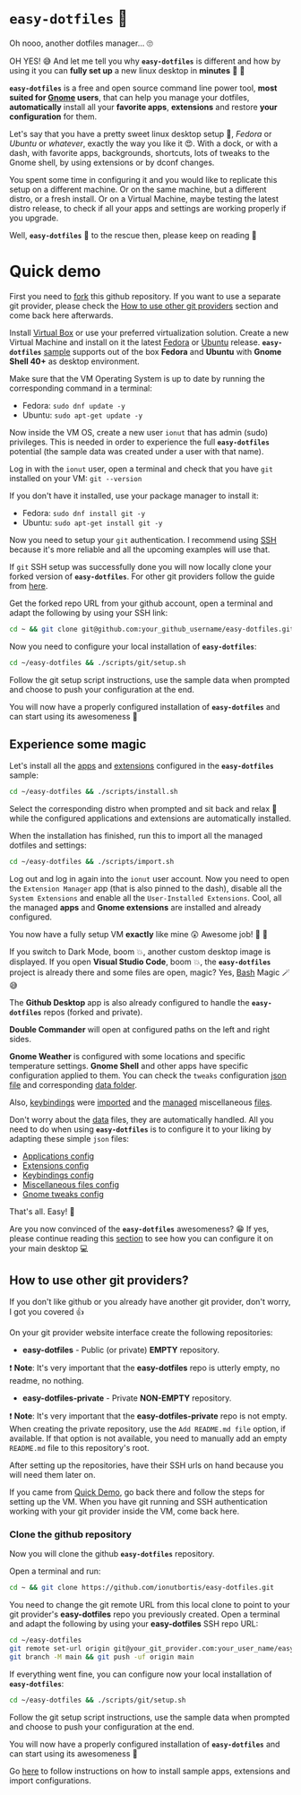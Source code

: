# `easy-dotfiles` :palm_tree:

Oh nooo, another dotfiles manager... :roll_eyes:

OH YES! :sweat_smile: And let me tell you why **`easy-dotfiles`** is different and how by using it you can **fully set up** a new linux desktop in **minutes** :exploding_head: :rocket:

**`easy-dotfiles`** is a free and open source command line power tool, **most suited for [Gnome](https://www.gnome.org/) users**, that can help you manage your dotfiles, **automatically** install all your **favorite apps**, **extensions** and restore **your configuration** for them.

Let's say that you have a pretty sweet linux desktop setup :penguin:, _Fedora_ or _Ubuntu_ or _whatever_, exactly the way you like it :heart_eyes:. With a dock, or with a dash, with favorite apps, backgrounds, shortcuts, lots of tweaks to the Gnome shell, by using extensions or by dconf changes.

You spent some time in configuring it and you would like to replicate this setup on a different machine. Or on the same machine, but a different distro, or a fresh install. Or on a Virtual Machine, maybe testing the latest distro release, to check if all your apps and settings are working properly if you upgrade.

Well, **`easy-dotfiles`** :superhero: to the rescue then, please keep on reading :eyes:

# Quick demo

First you need to [fork](https://docs.github.com/en/get-started/quickstart/fork-a-repo) this github repository. If you want to use a separate git provider, please check the [How to use other git providers](#how-to-use-other-git-providers) section and come back here afterwards.

Install [Virtual Box](https://www.virtualbox.org/) or use your preferred virtualization solution. Create a new Virtual Machine and install on it the latest [Fedora](https://getfedora.org/en/workstation/download/) or [Ubuntu](https://ubuntu.com/download) release. **`easy-dotfiles`** [sample](./sample) supports out of the box **Fedora** and **Ubuntu** with **Gnome Shell 40+** as desktop environment.

Make sure that the VM Operating System is up to date by running the corresponding command in a terminal:

- Fedora: `sudo dnf update -y`
- Ubuntu: `sudo apt-get update -y`

Now inside the VM OS, create a new user `ionut` that has admin (sudo) privileges. This is needed in order to experience the full **`easy-dotfiles`** potential (the sample data was created under a user with that name).

Log in with the `ionut` user, open a terminal and check that you have `git` installed on your VM: `git --version`

If you don't have it installed, use your package manager to install it:

- Fedora: `sudo dnf install git -y`
- Ubuntu: `sudo apt-get install git -y`

Now you need to setup your `git` authentication. I recommend using [SSH](https://docs.github.com/en/authentication/connecting-to-github-with-ssh) because it's more reliable and all the upcoming examples will use that.

If `git` SSH setup was successfully done you will now locally clone your forked version of **`easy-dotfiles`**. For other git providers follow the guide from [here](#clone-the-github-repository).

Get the forked repo URL from your github account, open a terminal and adapt the following by using your SSH link:

```bash
cd ~ && git clone git@github.com:your_github_username/easy-dotfiles.git
```

Now you need to configure your local installation of **`easy-dotfiles`**:

```bash
cd ~/easy-dotfiles && ./scripts/git/setup.sh
```

Follow the git setup script instructions, use the sample data when prompted and choose to push your configuration at the end.

You will now have a properly configured installation of **`easy-dotfiles`** and can start using its awesomeness :tada:

## Experience some magic

Let's install all the [apps](./sample/config/apps/config.json) and [extensions](./sample/config/extensions/config.json) configured in the **`easy-dotfiles`** sample:

```bash
cd ~/easy-dotfiles && ./scripts/install.sh
```

Select the corresponding distro when prompted and sit back and relax :palm_tree: while the configured applications and extensions are automatically installed.

When the installation has finished, run this to import all the managed dotfiles and settings:

```bash
cd ~/easy-dotfiles && ./scripts/import.sh
```

Log out and log in again into the `ionut` user account. Now you need to open the `Extension Manager` app (that is also pinned to the dash), disable all the `System Extensions` and enable all the `User-Installed Extensions`. Cool, all the managed **apps** and **Gnome extensions** are installed and already configured.

You now have a fully setup VM **exactly** like mine :astonished: Awesome job! :clap: :partying_face:

If you switch to Dark Mode, boom :boom:, another custom desktop image is displayed. If you open **Visual Studio Code**, boom :boom:, the **`easy-dotfiles`** project is already there and some files are open, magic? Yes, [Bash](<https://en.wikipedia.org/wiki/Bash_(Unix_shell)>) Magic :magic_wand: :sweat_smile:

The **Github Desktop** app is also already configured to handle the **`easy-dotfiles`** repos (forked and private).

**Double Commander** will open at configured paths on the left and right sides.

**Gnome Weather** is configured with some locations and specific temperature settings. **Gnome Shell** and other apps have specific configuration applied to them. You can check the `tweaks` configuration [json file](./sample/config/tweaks/config.json) and corresponding [data folder](./sample/data/tweaks/).

Also, [keybindings](./sample/config/keybindings/config.json) were [imported](./sample/data/keybindings/) and the [managed](./sample/config/misc/config.json) miscellaneous [files](./sample/data/misc/).

Don't worry about the [data](./sample/data/) files, they are automatically handled. All you need to do when using **`easy-dotfiles`** is to configure it to your liking by adapting these simple `json` files:

- [Applications config](./sample/config/apps/config.json)
- [Extensions config](./sample/config/extensions/config.json)
- [Keybindings config](./sample/config/keybindings/config.json)
- [Miscellaneous files config](./sample/config/misc/config.json)
- [Gnome tweaks config](./sample/config/tweaks/config.json)

That's all. Easy! :star_struck:

Are you now convinced of the **`easy-dotfiles`** awesomeness? :grin: If yes, please continue reading this [section]() to see how you can configure it on your main desktop :computer:

## How to use other git providers?

If you don't like github or you already have another git provider, don't worry, I got you covered 👍

On your git provider website interface create the following repositories:

- **easy-dotfiles** - Public (or private) **EMPTY** repository.

:exclamation: **Note**: It's very important that the **easy-dotfiles** repo is utterly empty, no readme, no nothing.

- **easy-dotfiles-private** - Private **NON-EMPTY** repository.

:exclamation: **Note**: It's very important that the **easy-dotfiles-private** repo is not empty. When creating the private repository, use the `Add README.md file` option, if available. If that option is not available, you need to manually add an empty `README.md` file to this repository's root.

After setting up the repositories, have their SSH urls on hand because you will need them later on.

If you came from [Quick Demo](#quick-demo), go back there and follow the steps for setting up the VM. When you have git running and SSH authentication working with your git provider inside the VM, come back here.

### Clone the github repository

Now you will clone the github **`easy-dotfiles`** repository.

Open a terminal and run:

```bash
cd ~ && git clone https://github.com/ionutbortis/easy-dotfiles.git
```

You need to change the git remote URL from this local clone to point to your git provider's **easy-dotfiles** repo you previously created. Open a terminal and adapt the following by using your **easy-dotfiles** SSH repo URL:

```bash
cd ~/easy-dotfiles
git remote set-url origin git@your_git_provider.com:your_user_name/easy-dotfiles.git
git branch -M main && git push -uf origin main
```

If everything went fine, you can configure now your local installation of **`easy-dotfiles`**:

```bash
cd ~/easy-dotfiles && ./scripts/git/setup.sh
```

Follow the git setup script instructions, use the sample data when prompted and choose to push your configuration at the end.

You will now have a properly configured installation of **`easy-dotfiles`** and can start using its awesomeness :tada:

Go [here](#experience-some-magic) to follow instructions on how to install sample apps, extensions and import configurations.

